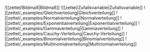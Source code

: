 ![[zettel/Bildmaß|Bildmaß]]
![[zettel/Zufallsvariable|Zufallsvariable]]
![[zettel/_examples/Gleichverteilung|Gleichverteilung]]
![[zettel/_examples/Normalverteilung|Normalverteilung]]
![[zettel/_examples/Exponentialverteilung|Exponentialverteilung]]
![[zettel/_examples/Gammaverteilung|Gammaverteilung]]
![[zettel/_examples/Cauchy-Verteilung|Cauchy-Verteilung]]
![[zettel/_examples/Binomialverteilung|Binomialverteilung]]
![[zettel/_examples/Multinomialverteilung|Multinomialverteilung]]